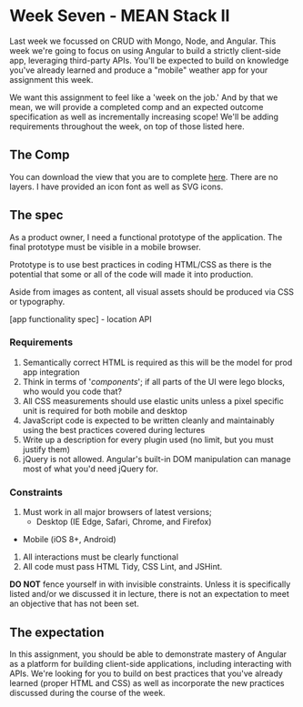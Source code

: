 # Week Seven - MEAN Stack II

Last week we focussed on CRUD with Mongo, Node, and Angular. This week we're going to focus on using Angular to build a strictly client-side app, leveraging third-party APIs. You'll be expected to build on knowledge you've already learned and produce a "mobile" weather app for your assignment this week.

We want this assignment to feel like a 'week on the job.' And by that we mean, we will provide a completed comp and an expected outcome specification as well as incrementally increasing scope! We'll be adding requirements throughout the week, on top of those listed here.

## The Comp

You can download the view that you are to complete [here](https://github.com/SEA-Design-Dev/mean-stack-2/tree/master/comps). There are no layers. I have provided an icon font as well as SVG icons.

## The spec

As a product owner, I need a functional prototype of the application. The final prototype must be visible in a mobile browser. 

Prototype is to use best practices in coding HTML/CSS as there is the potential that some or all of the code will made it into production. 

Aside from images as content, all visual assets should be produced via CSS or typography. 

[app functionality spec] - location API

### Requirements 

1. Semantically correct HTML is required as this will be the model for prod app integration
1. Think in terms of '*components*'; if all parts of the UI were lego blocks, who would you code that?
1. All CSS measurements should use elastic units unless a pixel specific unit is required for both mobile and desktop
1. JavaScript code is expected to be written cleanly and maintainably using the best practices covered during lectures
1. Write up a description for every plugin used (no limit, but you must justify them)
  1. jQuery is not allowed. Angular's built-in DOM manipulation can manage most of what you'd need jQuery for.

### Constraints 

1. Must work in all major browsers of latest versions;
	* Desktop (IE Edge, Safari, Chrome, and Firefox)
  * Mobile (iOS 8+, Android)
1. All interactions must be clearly functional
1. All code must pass HTML Tidy, CSS Lint, and JSHint.

__DO NOT__ fence yourself in with invisible constraints. Unless it is specifically listed and/or we discussed it in lecture, there is not an expectation to meet an objective that has not been set. 

## The expectation 

In this assignment, you should be able to demonstrate mastery of Angular as a platform for building client-side applications, including interacting with APIs. We're looking for you to build on best practices that you've already learned (proper HTML and CSS) as well as incorporate the new practices discussed during the course of the week.
